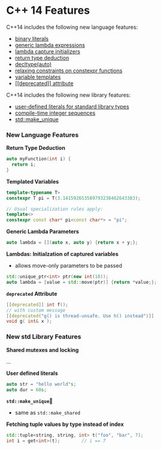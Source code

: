 # C++ 14 Features



C++14 includes the following new language features:

- [binary literals](https://github.com/AnthonyCalandra/modern-cpp-features#binary-literals)
- [generic lambda expressions](https://github.com/AnthonyCalandra/modern-cpp-features#generic-lambda-expressions)
- [lambda capture initializers](https://github.com/AnthonyCalandra/modern-cpp-features#lambda-capture-initializers)
- [return type deduction](https://github.com/AnthonyCalandra/modern-cpp-features#return-type-deduction)
- [decltype(auto)](https://github.com/AnthonyCalandra/modern-cpp-features#decltypeauto)
- [relaxing constraints on constexpr functions](https://github.com/AnthonyCalandra/modern-cpp-features#relaxing-constraints-on-constexpr-functions)
- [variable templates](https://github.com/AnthonyCalandra/modern-cpp-features#variable-templates)
- [[[deprecated\]] attribute](https://github.com/AnthonyCalandra/modern-cpp-features#deprecated-attribute)

C++14 includes the following new library features:

- [user-defined literals for standard library types](https://github.com/AnthonyCalandra/modern-cpp-features#user-defined-literals-for-standard-library-types)
- [compile-time integer sequences](https://github.com/AnthonyCalandra/modern-cpp-features#compile-time-integer-sequences)
- [std::make_unique](https://github.com/AnthonyCalandra/modern-cpp-features#stdmake_unique)



### New Language Features

**Return Type Deduction**

```cpp
auto myFunction(int i) {
  return i;
}
```

**Templated Variables**

```cpp
template<typename T>
constexpr T pi = T(3.141592653589793238462643383);

// Usual specialization rules apply:
template<>
constexpr const char* pi<const char*> = "pi";
```

**Generic Lambda Parameters**

```cpp
auto lambda = [](auto x, auto y) {return x + y;};
```

**Lambdas: Initialzation of captured variables**

- allows move-only parameters to be passed

```cpp
std::unique_ptr<int> ptr(new int(10));
auto lambda = [value = std::move(ptr)] {return *value;};
```

**`deprecated` Attribute**

```cpp
[[deprecated]] int f();
// with custom message
[[deprecated("g() is thread-unsafe. Use h() instead")]]
void g( int& x );
```



### New std Library Features

**Shared mutexes and locking**

...

**User defined literals**

```cpp
auto str = "hello world"s;
auto dur = 60s;
```

**`std::make_unique`**

- same as `std::make_shared`

**Fetching tuple values by type instead of index**

```cpp
std::tuple<string, string, int> t("foo", "bar", 7);
int i = get<int>(t);        // i == 7
```

